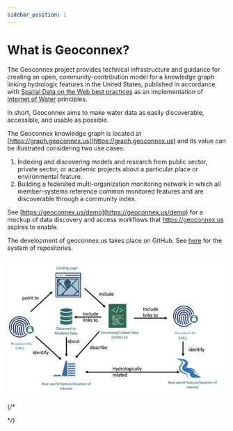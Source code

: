 ```yaml
---
sidebar_position: 1
---
```


# What is Geoconnex?

The Geoconnex project provides technical infrastructure and guidance for creating an open, community-contribution model for a knowledge graph linking hydrologic features in the United States, published in accordance with [Spatial Data on the Web best practices](https://www.w3.org/TR/sdw-bp/) as an implementation of [Internet of Water](https://github.com/opengeospatial/SELFIE/blob/master/docs/demo/internet_of_water.md) principles.

In short, Geoconnex aims to make water data as easily discoverable, accessible, and usable as possible. 

The Geoconnex knowledge graph is located at [https://graph.geoconnex.us](https://graph.geoconnex.us) and its value can be illustrated considering two use cases:

1. Indexing and discovering models and research from public sector, private sector, or academic projects about a particular place or environmental feature.  
2. Building a federated multi-organization monitoring network in which all member-systems reference common monitored features and are discoverable through a community index.

See [https://geoconnex.us/demo](https://geoconnex.us/demo) for a mockup of data discovery and access workflows that https://geoconnex.us aspires to enable. 

The development of geoconnex.us takes place on GitHub. See [here](https://github.com/internetofwater/about.geoconnex.us) for the system of repositories.


![Fundamentals Diagram](../../static/fundamentals.png)

{/*
<!-- # Introduction




## Basic Information Model 

The model used to organize information in the Geoconnex system is shown in @fig-info-model.

![Basic information model for resources in geoconnex](images/screenshot.png){#fig-info-model}

-   **Data providers** refer to specific systems that publish water-related **datasets** on the web. Many times a provider will simply be the data dissemination arm of an organization, such as the [Reclamation Information Sharing Environment (RISE)](https://data.usbr.gov) of the US Bureau of Reclamation. Some organizations may have multiple data providers, such as US Geological Survey, which administers the [National Water Information System](https://waterdata.usgs.gov) as well as the [National Groundwater Monitoring Network](https://cida.usgs.gov/ngwmn/), among others. Some data providers are aggregators of other organizations' data, such as the [Hydrologic Information System](https://data.cuahsi.org) of CUAHSI.

-   **Datasets** refer to specific collections of data that are published by data providers. In the context of Geoconnex, a single dataset generally refers to one that is collected from, or summarizable to, a specific spatial **location** on earth, as part of a specific activity. For example, a dataset would be the stage, discharge and water quality sensor data coming from a single stream gage, but not the collection of all stream gage readings from all stream gages operated by a given organization. A dataset could also be the time-series of a statistical summary of water use at the county level.

-   **Locations** are specific locations on earth that datasets are collected from or about, such as stream gages, groundwater wells, and dams. In the case of data that is reported at a summary unit such as a state, county, or hydrologic unit code (HUC), these can also be considered Locations. Conceptually, multiple datasets from multiple providers can be about the same Location, as might occur when a USGS streamgage and a state DEQ water quality sampling site are both located at a specific bridge.

-   **Hydrologic features** are elements of the water system that are related to locations. For example, a point may be on a river, which is within a watershed, and whose flow influences an aquifer. Each of these are distinct, identifiable features which many Locations are hydrologically related to, and which a user of a given dataset might also want to use.

-   **Cataloging features** are areas on earth that commonly group datasets. They are a superset of summary features such as HUCs, counties and states. For example, a state-level dataset summarizing average annual surface water availability would not have states as a cataloging feature. However, streamgage is within a state, county, HUC, congressional district, etc and may be tagged with these features in metadata, and thus be filtered alongside other streamgages within the same state.

This Geoconnex guidance concerns how to explicitly publish metadata that describes Datasets how they are related to each of the other elements of the information model. -->
*/}
